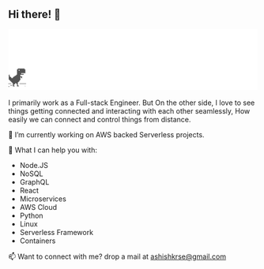 ## Hi there! 👋
![](screenshot.gif)

I primarily work as a Full-stack Engineer. 
But On the other side, I love to see things getting connected and interacting with each other seamlessly, How easily we can connect and control things from distance.

🔭 I’m currently working on AWS backed Serverless projects.

🌱 What I can help you with:
  * Node.JS
  * NoSQL
  * GraphQL
  * React
  * Microservices
  * AWS Cloud
  * Python
  * Linux
  * Serverless Framework
  * Containers
  
📫 Want to connect with me? drop a mail at <ashishkrse@gmail.com>

